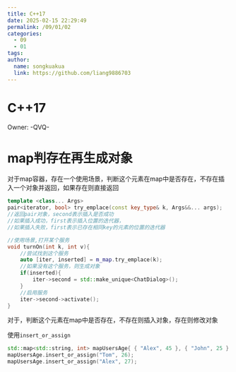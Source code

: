 ```yaml
---
title: C++17
date: 2025-02-15 22:29:49
permalink: /09/01/02
categories: 
  - 09
  - 01
tags: 
author:
  name: songkuakua
  link: https://github.com/liang9886703
---
```

# C++17

Owner: -QVQ-

# map判存在再生成对象

对于map容器，存在一个使用场景，判断这个元素在map中是否存在，不存在插入一个对象并返回，如果存在则直接返回

```cpp
template <class... Args>
pair<iterator, bool> try_emplace(const key_type& k, Args&&... args);
//返回pair对象，second表示插入是否成功
//如果插入成功，first表示插入位置的迭代器，
//如果插入失败，first表示已存在相同key的元素的位置的迭代器
```

```cpp
//使用场景,打开某个服务
void turnOn(int k, int v){
	//尝试找到这个服务
	auto [iter, inserted] = m_map.try_emplace(k);
	//如果没有这个服务，则生成对象
	if(inserted){
		iter->second = std::make_unique<ChatDialog>();
	}
	//启用服务
	iter->second->activate();
}
```

对于，判断这个元素在map中是否存在，不存在则插入对象，存在则修改对象

使用`insert_or_assign`

```cpp
std::map<std::string, int> mapUsersAge{ { "Alex", 45 }, { "John", 25 } };
mapUsersAge.insert_or_assign("Tom", 26);
mapUsersAge.insert_or_assign("Alex", 27);
```